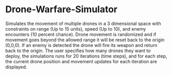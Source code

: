 # Drone-Warfare-Simulator
Simulates the movement of multiple drones in a 3 dimensional space with constraints on range (Up to 15 units), speed (Up to 10), and enemy encounters (10 percent chance).
Drone movement is randomized and if movement goes beyond the allowed range it will be reset back to the origin (0,0,0). If an enemy is detected the drone will fire its weapon and return back to the origin.
The user specifies how many drones they want to deploy, the simulations runs for 20 iterations (time steps), and for each step, the current drone position and movement updates for each iteration are displayed.

